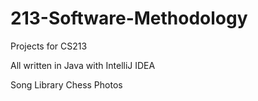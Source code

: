 # 213-Software-Methodology
Projects for CS213

All written in Java with IntelliJ IDEA

Song Library
Chess
Photos
